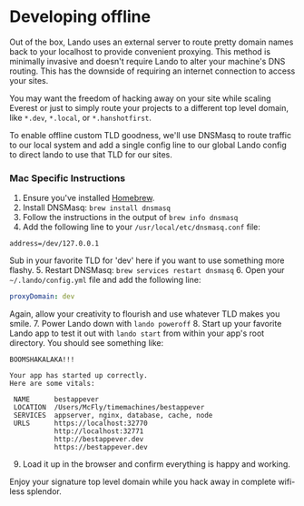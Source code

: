 # Developing offline

Out of the box, Lando uses an external server to route pretty domain names back to your localhost to provide convenient proxying. This method is minimally invasive and doesn't require Lando to alter your machine's DNS routing. This has the downside of requiring an internet connection to access your sites. 

You may want the freedom of hacking away on your site while scaling Everest or just to simply route your projects to a different top level domain, like `*.dev`, `*.local`, or `*.hanshotfirst`. 

To enable offline custom TLD goodness, we'll use DNSMasq to route traffic to our local system and add a single config line to our global Lando config to direct lando to use that TLD for our sites.

### Mac Specific Instructions
1. Ensure you've installed [Homebrew](https://brew.sh/).
2. Install DNSMasq: `brew install dnsmasq`
3. Follow the instructions in the output of `brew info dnsmasq`
4. Add the following line to your `/usr/local/etc/dnsmasq.conf` file:
```
address=/dev/127.0.0.1
```
Sub in your favorite TLD for 'dev' here if you want to use something more flashy.
5. Restart DNSMasq: `brew services restart dnsmasq`
6. Open your `~/.lando/config.yml` file and add the following line:
```yaml
proxyDomain: dev
```
Again, allow your creativity to flourish and use whatever TLD makes you smile.
7. Power Lando down with `lando poweroff`
8. Start up your favorite Lando app to test it out with `lando start` from within your app's root directory. You should see something like:
```
BOOMSHAKALAKA!!!

Your app has started up correctly.
Here are some vitals:

 NAME      bestappever
 LOCATION  /Users/McFly/timemachines/bestappever
 SERVICES  appserver, nginx, database, cache, node
 URLS      https://localhost:32770
           http://localhost:32771
           http://bestappever.dev
           https://bestappever.dev
```
9. Load it up in the browser and confirm everything is happy and working.

Enjoy your signature top level domain while you hack away in complete wifi-less splendor.
